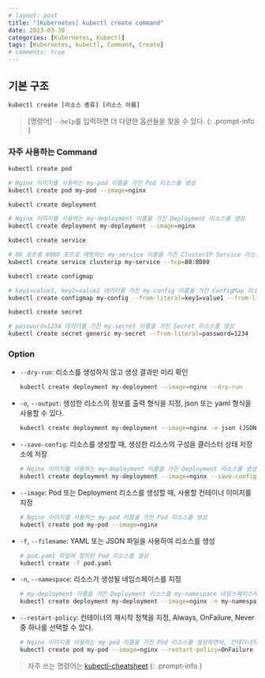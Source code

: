 ```yaml
---
# layout: post
title: "[Kubernetes] kubectl create command"
date: 2023-03-30
categories: [Kubernetes, Kubectl]
tags: [Kubernetes, kubectl, Command, Create]
# comments: true
---
```


## 기본 구조

```bash
kubectl create [리소스 종류] [리소스 이름]
```

> [명령어] `--help`를 입력하면 더 다양한 옵션들을 찾을 수 있다.
{: .prompt-info }

### 자주 사용하는 Command

```bash
kubectl create pod

# Nginx 이미지를 사용하는 my-pod 이름을 가진 Pod 리소스를 생성
kubectl create pod my-pod --image=nginx
```

```bash
kubectl create deployment

# Nginx 이미지를 사용하는 my-deployment 이름을 가진 Deployment 리소스를 생성
kubectl create deployment my-deployment --image=nginx
```

```bash
kubectl create service

# 80 포트를 8080 포트로 매핑하는 my-service 이름을 가진 ClusterIP Service 리소스를 생성
kubectl create service clusterip my-service --tcp=80:8080
```

```bash
kubectl create configmap

# key1=value1, key2=value2 데이터를 가진 my-config 이름을 가진 ConfigMap 리소스를 생성
kubectl create configmap my-config --from-literal=key1=value1 --from-literal=key2=value2
```

```bash
kubectl create secret

# password=1234 데이터를 가진 my-secret 이름을 가진 Secret 리소스를 생성
kubectl create secret generic my-secret --from-literal=password=1234
```

### Option

- `--dry-run`: 리소스를 생성하지 않고 생성 결과만 미리 확인
    ```bash
    kubectl create deployment my-deployment --image=nginx --dry-run
    ```

- `-o`, `--output`: 생성한 리소스의 정보를 출력 형식을 지정, json 또는 yaml 형식을 사용할 수 있다.
    ```bash
    kubectl create deployment my-deployment --image=nginx -o json (JSON 형식으로 생성한 deployment 정보를 출력)
    ```

- `--save-config`: 리소스를 생성할 때, 생성한 리소스의 구성을 클러스터 상태 저장소에 저장
    ```bash
    # Nginx 이미지를 사용하는 my-deployment 이름을 가진 Deployment 리소스를 생성하면서, 리소스의 구성을 클러스터 상태 저장소에 저장
    kubectl create deployment my-deployment --image=nginx --save-config
    ```

- `--image`: Pod 또는 Deployment 리소스를 생성할 때, 사용할 컨테이너 이미지를 지정
    ```bash
    # Nginx 이미지를 사용하는 my-pod 이름을 가진 Pod 리소스를 생성
    kubectl create pod my-pod --image=nginx
    ```

- `-f`, `--filename`: YAML 또는 JSON 파일을 사용하여 리소스를 생성
    ```bash
    # pod.yaml 파일에 정의된 Pod 리소스를 생성
    kubectl create -f pod.yaml
    ```

- `-n`, `--namespace`: 리소스가 생성될 네임스페이스를 지정
    ```bash
    # my-deployment 이름을 가진 Deployment 리소스를 my-namespace 네임스페이스에 생성
    kubectl create deployment my-deployment --image=nginx -n my-namespace
    ```

- `--restart-policy`: 컨테이너의 재시작 정책을 지정, Always, OnFailure, Never 중 하나를 선택할 수 있다.
    ```bash
    # Nginx 이미지를 사용하는 my-pod 이름을 가진 Pod 리소스를 생성하면서, 컨테이너의 재시작 정책을 OnFailure로 지정
    kubectl create pod my-pod --image=nginx --restart-policy=OnFailure
    ```

> 자주 쓰는 명령어는 [kubectl-cheatsheet](https://kubernetes.io/docs/reference/kubectl/cheatsheet/)
{: .prompt-info }